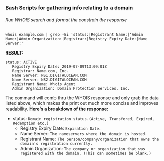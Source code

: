 ### Bash Scripts for gathering info relating to a domain

###### Run WHOIS search and format the constrain the response
```
whois example.com | grep -Ei 'status:|Registrant Name:|‘Admin Name:|Admin Organization:|Registrar:|Registry Expiry Date:|Name Server:'
```
__RESULT:__ 
```
status: ACTIVE
   Registry Expiry Date: 2019-07-09T13:09:01Z
   Registrar: Name.com, Inc.
   Name Server: NS1.DIGITALOCEAN.COM
   Name Server: NS2.DIGITALOCEAN.COM
   Registrant Name: Whois Agent
   Admin Organization: Domain Protection Services, Inc.
```
The command will comb thru the WHOIS response and only grab the data listed above, which makes the print out much more concise and improves readability.
__Here's a breakdown of the response:__
* status: ```Domain registration status.(Active, Transfered, Expired, Redemption etc.)```
  * Registry Expiry Date: ```Expiration Date.```
  * Name Server: ```The nameservers where the domain is hosted.```
  * Registrant Name: ```The person/company/organization that owns the domain's registration currently.```
  * Admin Organization: ```The company or organization that was registered with the domain. (This can sometimes be blank.)```

